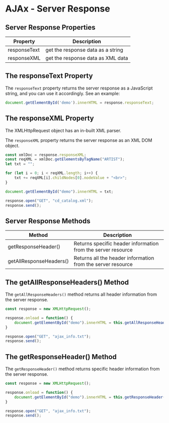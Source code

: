 # AJAx - Server Response

## Server Response Properties

| Property | Description |
|----------|-------------|
| responseText | get the response data as a string
| responseXML | get the response data as XML data

## The responseText Property

The `responseText` property returns the server response as a JavaScript string, and you can use it accordingly. See an example:

```javascript
document.getElementById('demo').innerHTML = response.responseText;
```

## The responseXML Property

The XMLHttpRequest object has an in-built XML parser.

The `responseXML` property returns the server response as an XML DOM object.

```javascript
const xmlDoc = response.responseXML;
const reqXML = xmlDoc.getElementsByTagName("ARTIST");
let txt = "";

for (let i = 0; i < reqXML.length; i++) {
    txt += reqXML[i].childNodes[0].nodeValue + "<br>";
}

document.getElementById("demo").innerHTML = txt;

response.open("GET", "cd_catalog.xml");
response.send();
```

## Server Response Methods

| Method | Description |
|--------|-------------|
| getResponseHeader() | Returns specific header information from the server resource
| getAllResponseHeaders() | Returns all the header information from the server resource

## The getAllResponseHeaders() Method

The `getAllResponseHeaders()` method returns all header information from the server response.

```javascript
const response = new XMLHttpRequest();

response.onload = function() {
    document.getElementById("demo").innerHTML = this.getAllResponseHeaders();
}

response.open("GET", "ajax_info.txt");
response.send();
```

## The getResponseHeader() Method

The `getResponseHeader()` method returns specific header information from the server response.

```javascript
const response = new XMLHttpRequest();

response.onload = function() {
    document.getElementById("demo").innerHTML = this.getResponseHeader("Last-Modified");
}

response.open("GET", "ajax_info.txt");
response.send();
```
